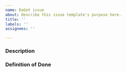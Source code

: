```yaml
---
name: DaGet issue
about: Describe this issue template's purpose here.
title: ''
labels: ''
assignees: ''

---
```


### Description



### Definition of Done
